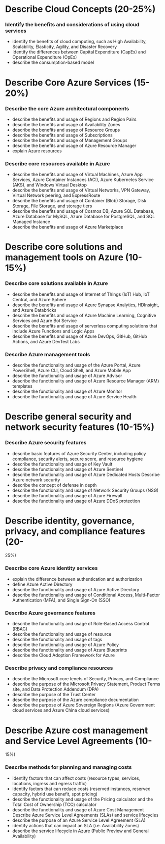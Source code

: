 # Describe Cloud Concepts (20-25%)
### Identify the benefits and considerations of using cloud services
  - identify the benefits of cloud computing, such as High Availability,
Scalability, Elasticity, Agility, and Disaster Recovery
  - Identify the differences between Capital Expenditure (CapEx) and Operational
Expenditure (OpEx)
  - describe the consumption-based model

# Describe Core Azure Services (15-20%)
### Describe the core Azure architectural components
  - describe the benefits and usage of Regions and Region Pairs
  - describe the benefits and usage of Availability Zones
  - describe the benefits and usage of Resource Groups
  - describe the benefits and usage of Subscriptions
  - describe the benefits and usage of Management Groups
  - describe the benefits and usage of Azure Resource Manager
  - explain Azure resources
### Describe core resources available in Azure
  - describe the benefits and usage of Virtual Machines, Azure App Services, Azure
  Container Instances (ACI), Azure Kubernetes Service (AKS), and Windows Virtual Desktop
  - describe the benefits and usage of Virtual Networks, VPN Gateway, Virtual Network
  peering, and ExpressRoute
  - describe the benefits and usage of Container (Blob) Storage, Disk Storage, File Storage,
  and storage tiers
  - describe the benefits and usage of Cosmos DB, Azure SQL Database, Azure Database for
  MySQL, Azure Database for PostgreSQL, and SQL Managed Instance
  - describe the benefits and usage of Azure Marketplace

# Describe core solutions and management tools on Azure (10-15%)
### Describe core solutions available in Azure
  - describe the benefits and usage of Internet of Things (IoT) Hub, IoT Central, and Azure
  Sphere
  - describe the benefits and usage of Azure Synapse Analytics, HDInsight, and Azure
  Databricks
  - describe the benefits and usage of Azure Machine Learning, Cognitive Services and
  Azure Bot Service
  - describe the benefits and usage of serverless computing solutions that include Azure
  Functions and Logic Apps
  - describe the benefits and usage of Azure DevOps, GitHub, GitHub Actions, and Azure
  DevTest Labs
### Describe Azure management tools
  - describe the functionality and usage of the Azure Portal, Azure PowerShell, Azure CLI,
Cloud Shell, and Azure Mobile App
  - describe the functionality and usage of Azure Advisor
  - describe the functionality and usage of Azure Resource Manager (ARM) templates
  - describe the functionality and usage of Azure Monitor
  - describe the functionality and usage of Azure Service Health

# Describe general security and network security features (10-15%)
### Describe Azure security features
  - describe basic features of Azure Security Center, including policy compliance, security
alerts, secure score, and resource hygiene
  - describe the functionality and usage of Key Vault
  - describe the functionality and usage of Azure Sentinel
  - describe the functionality and usage of Azure Dedicated Hosts
Describe Azure network security
  - describe the concept of defense in depth
  - describe the functionality and usage of Network Security Groups (NSG)
  - describe the functionality and usage of Azure Firewall
  - describe the functionality and usage of Azure DDoS protection
# Describe identity, governance, privacy, and compliance features (20-
25%)
### Describe core Azure identity services
  - explain the difference between authentication and authorization
  - define Azure Active Directory
  - describe the functionality and usage of Azure Active Directory
  - describe the functionality and usage of Conditional Access, Multi-Factor Authentication (MFA), and Single Sign-On (SSO)
### Describe Azure governance features
  - describe the functionality and usage of Role-Based Access Control (RBAC)
  - describe the functionality and usage of resource
  - describe the functionality and usage of tags
  - describe the functionality and usage of Azure Policy
  - describe the functionality and usage of Azure Blueprints
  - describe the Cloud Adoption Framework for Azure
### Describe privacy and compliance resources
  - describe the Microsoft core tenets of Security, Privacy, and Compliance
  - describe the purpose of the Microsoft Privacy Statement, Product Terms site, and Data
Protection Addendum (DPA)
  - describe the purpose of the Trust Center
  - describe the purpose of the Azure compliance documentation
  - describe the purpose of Azure Sovereign Regions (Azure Government cloud services and Azure China cloud services)
# Describe Azure cost management and Service Level Agreements (10-
15%)
### Describe methods for planning and managing costs
  - identify factors that can affect costs (resource types, services, locations, ingress and
egress traffic)
  - identify factors that can reduce costs (reserved instances, reserved capacity, hybrid use
benefit, spot pricing)
  - describe the functionality and usage of the Pricing calculator and the Total Cost of
Ownership (TCO) calculator
  - describe the functionality and usage of Azure Cost Management
Describe Azure Service Level Agreements (SLAs) and service lifecycles
  - describe the purpose of an Azure Service Level Agreement (SLA)
  - identify actions that can impact an SLA (i.e. Availability Zones)
  - describe the service lifecycle in Azure (Public Preview and General Availability)
